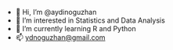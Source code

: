 - 👋 Hi, I’m @aydinoguzhan
- 👀 I’m interested in Statistics and Data Analysis
- 🌱 I’m currently learning R and Python
- 📫 ydnoguzhan@gmail.com

<!---
aydinoguzhan/aydinoguzhan is a ✨ special ✨ repository because its `README.md` (this file) appears on your GitHub profile.
You can click the Preview link to take a look at your changes.
--->
